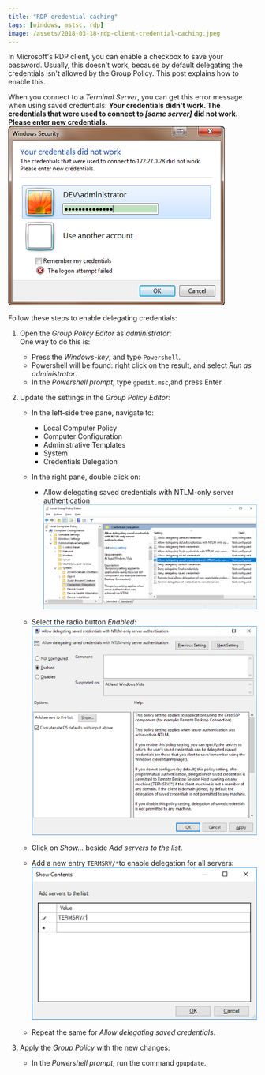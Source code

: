 ```yaml
---
title: "RDP credential caching"
tags: [windows, mstsc, rdp]
image: /assets/2018-03-18-rdp-client-credential-caching.jpeg
---
```


In Microsoft's RDP client, you can enable a checkbox to save your password.  Usually, this doesn't work, because by default delegating the credentials isn't allowed by the Group Policy.  This post explains how to enable this.

<!--more-->

When you connect to a *Terminal Server*, you can get this error message when using saved credentials: **Your credentials didn't work.  The credentials that were used to connect to *\[some server\]* did not work.  Please enter new credentials.**
![Enable](/assets/2018-03-18-rdp-client-credential-caching-0.png) 


Follow these steps to enable delegating credentials:

1. Open the *Group Policy Editor* as *administrator*:  
   One way to do this is:

   * Press the *Windows-key*, and type `Powershell`.  
   * Powershell will be found: right click on the result, and select *Run as administrator*.
   * In the *Powershell prompt*, type `gpedit.msc`,and press Enter. 

2. Update the settings in the *Group Policy Editor*:

   * In the left-side tree pane, navigate to:

      * Local Computer Policy
      * Computer Configuration
      * Administrative Templates
      * System
      * Credentials Delegation

   * In the right pane, double click on:

      * Allow delegating saved credentials with NTLM-only server authentication  
        ![Allow delegating saved credentials with NTLM-only server authentication](/assets/2018-03-18-rdp-client-credential-caching-1.png)

   * Select the radio button *Enabled*:  
     ![Enable](/assets/2018-03-18-rdp-client-credential-caching-2.png) 

   * Click on *Show...* beside *Add servers to the list*.

   * Add a new entry `TERMSRV/*`to enable delegation for all servers:  
     ![Enable](/assets/2018-03-18-rdp-client-credential-caching-3.png) 

   * Repeat the same for *Allow delegating saved credentials*.

3. Apply the *Group Policy* with the new changes:

   * In the *Powershell prompt*, run the command `gpupdate`.
